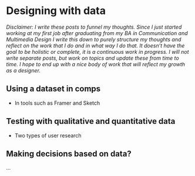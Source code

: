 # Designing with data

*Disclaimer: I write these posts to funnel my thoughts. Since I just started working at my first job after graduating from my BA in Communication and Multimedia Design I write this down to purely structure my thoughts and reflect on the work that I do and in what way I do that. It doesn’t have the goal to be holistic or complete, it is a continuous work in progress. I will not write separate posts, but work on topics and update these from time to time. I hope to end up with a nice body of work that will reflect my growth as a designer.*

## Using a dataset in comps
- In tools such as Framer and Sketch

## Testing with qualitative and quantitative data
- Two types of user research

## Making decisions based on data?

…